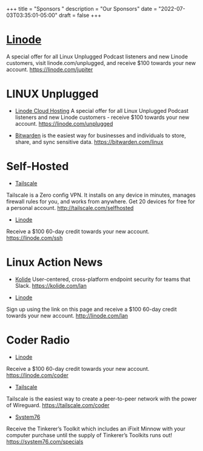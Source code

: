 +++
title = "Sponsors "
description = "Our Sponsors"
date = "2022-07-03T03:35:01-05:00"
draft = false
+++

# [Linode](https://linode.com/jupiter)
A special offer for all Linux Unplugged Podcast listeners and new Linode customers, visit linode.com/unplugged, and receive $100 towards your new account. 
https://linode.com/jupiter

# LINUX Unplugged
* [Linode Cloud Hosting](https://linode.com/unplugged)
A special offer for all Linux Unplugged Podcast listeners and new Linode customers - receive $100 towards your new account.
https://linode.com/unplugged

* [Bitwarden](https://bitwarden.com/linux) is the easiest way for businesses and individuals to store, share, and sync sensitive data.
https://bitwarden.com/linux

# Self-Hosted

* [Tailscale](http://tailscale.com/selfhosted)

Tailscale is a Zero config VPN. It installs on any device in minutes, manages firewall rules for you, and works from anywhere. Get 20 devices for free for a personal account.
http://tailscale.com/selfhosted

* [Linode](https://linode.com/ssh)

Receive a $100 60-day credit towards your new account.
https://linode.com/ssh

# Linux Action News

* [Kolide](https://kolide.com/lan)
User-centered, cross-platform endpoint security for teams that Slack.
https://kolide.com/lan


* [Linode](http://linode.com/lan)

Sign up using the link on this page and receive a $100 60-day credit towards your new account.
http://linode.com/lan


# Coder Radio


* [Linode](https://linode.com/coder)

Receive a $100 60-day credit towards your new account.
https://linode.com/coder

* [Tailscale](https://tailscale.com/coder)

Tailscale is the easiest way to create a peer-to-peer network with the power of Wireguard.
https://tailscale.com/coder


* [System76](https://system76.com/specials)

Receive the Tinkerer’s Toolkit which includes an iFixit Minnow with your computer purchase until the supply of Tinkerer’s Toolkits runs out!
https://system76.com/specials
